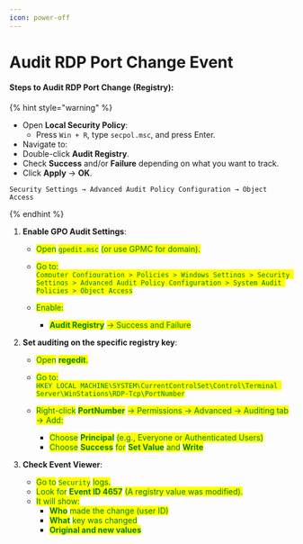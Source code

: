 ```yaml
---
icon: power-off
---
```


# Audit RDP Port Change Event

#### Steps to Audit RDP Port Change (Registry):

{% hint style="warning" %}
* Open **Local Security Policy**:
  * Press `Win + R`, type `secpol.msc`, and press Enter.
* Navigate to:
* Double-click **Audit Registry**.
* Check **Success** and/or **Failure** depending on what you want to track.
* Click **Apply** → **OK**.

```
Security Settings → Advanced Audit Policy Configuration → Object Access 
```
{% endhint %}



1. **Enable GPO Audit Settings**:
   * <mark style="color:green;">Open</mark> <mark style="color:green;"></mark><mark style="color:green;">`gpedit.msc`</mark> <mark style="color:green;"></mark><mark style="color:green;">(or use GPMC for domain).</mark>
   * <mark style="color:green;">Go to:</mark>\
     <mark style="color:green;">`Computer Configuration > Policies > Windows Settings > Security Settings > Advanced Audit Policy Configuration > System Audit Policies > Object Access`</mark>
   *   <mark style="color:green;">Enable:</mark>

       * <mark style="color:green;">**Audit Registry**</mark> <mark style="color:green;"></mark><mark style="color:green;">→ Success and Failure</mark>


2. **Set auditing on the specific registry key**:
   * <mark style="color:green;">Open</mark> <mark style="color:green;"></mark><mark style="color:green;">**regedit**</mark><mark style="color:green;">.</mark>
   * <mark style="color:green;">Go to:</mark>\
     <mark style="color:green;">`HKEY_LOCAL_MACHINE\SYSTEM\CurrentControlSet\Control\Terminal Server\WinStations\RDP-Tcp\PortNumber`</mark>
   *   <mark style="color:green;">Right-click</mark> <mark style="color:green;"></mark><mark style="color:green;">**PortNumber**</mark> <mark style="color:green;"></mark><mark style="color:green;">→ Permissions → Advanced → Auditing tab → Add:</mark>

       * <mark style="color:green;">Choose</mark> <mark style="color:green;"></mark><mark style="color:green;">**Principal**</mark> <mark style="color:green;"></mark><mark style="color:green;">(e.g., Everyone or Authenticated Users)</mark>
       * <mark style="color:green;">Choose</mark> <mark style="color:green;"></mark><mark style="color:green;">**Success**</mark> <mark style="color:green;"></mark><mark style="color:green;">for</mark> <mark style="color:green;"></mark><mark style="color:green;">**Set Value**</mark> <mark style="color:green;"></mark><mark style="color:green;">and</mark> <mark style="color:green;"></mark><mark style="color:green;">**Write**</mark>


3. **Check Event Viewer**:
   * <mark style="color:green;">Go to</mark> <mark style="color:green;"></mark><mark style="color:green;">`Security`</mark> <mark style="color:green;"></mark><mark style="color:green;">logs.</mark>
   * <mark style="color:green;">Look for</mark> <mark style="color:green;"></mark><mark style="color:green;">**Event ID 4657**</mark> <mark style="color:green;"></mark><mark style="color:green;">(A registry value was modified).</mark>
   * <mark style="color:green;">It will show:</mark>
     * <mark style="color:green;">**Who**</mark> <mark style="color:green;"></mark><mark style="color:green;">made the change (user ID)</mark>
     * <mark style="color:green;">**What**</mark> <mark style="color:green;"></mark><mark style="color:green;">key was changed</mark>
     * <mark style="color:green;">**Original and new values**</mark>



